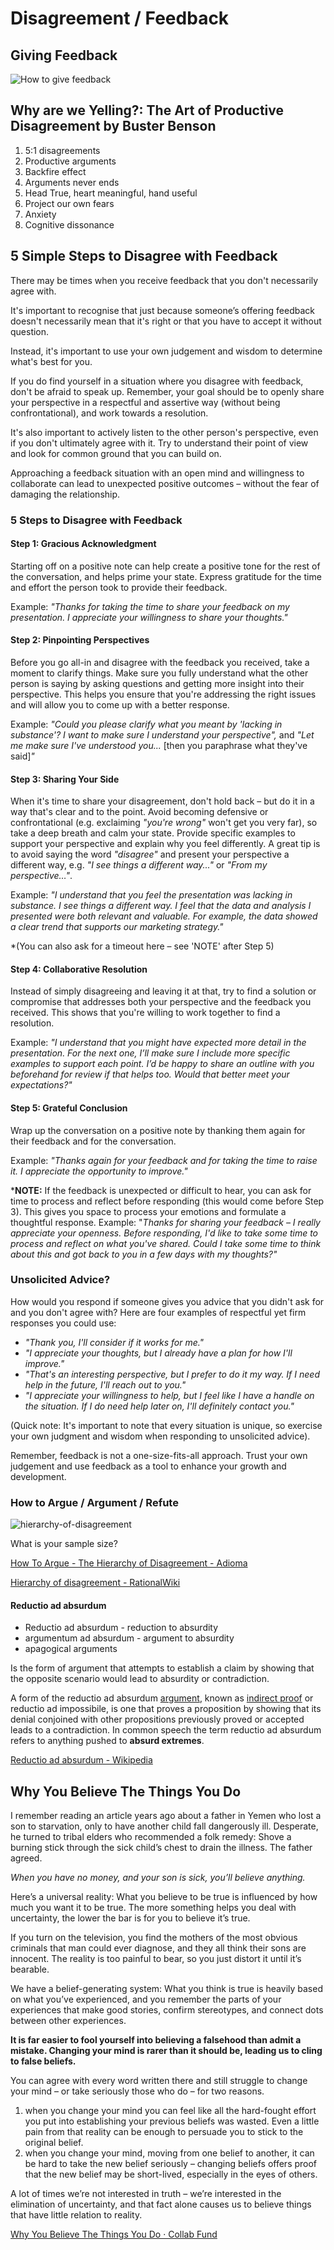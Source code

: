 # Disagreement / Feedback

## Giving Feedback

![How to give feedback](../../media/Screenshot%202023-03-17%20at%203.16.48%20PM.png)

## Why are we Yelling?: The Art of Productive Disagreement by Buster Benson

1. 5:1 disagreements
2. Productive arguments
3. Backfire effect
4. Arguments never ends
5. Head True, heart meaningful, hand useful
6. Project our own fears
7. Anxiety
8. Cognitive dissonance

## 5 Simple Steps to Disagree with Feedback

There may be times when you receive feedback that you don't necessarily agree with.

It's important to recognise that just because someone’s offering feedback doesn't necessarily mean that it's right or that you have to accept it without question.

Instead, it's important to use your own judgement and wisdom to determine what's best for you.

If you do find yourself in a situation where you disagree with feedback, don't be afraid to speak up. Remember, your goal should be to openly share your perspective in a respectful and assertive way (without being confrontational), and work towards a resolution.

It's also important to actively listen to the other person's perspective, even if you don't ultimately agree with it. Try to understand their point of view and look for common ground that you can build on.

Approaching a feedback situation with an open mind and willingness to collaborate can lead to unexpected positive outcomes – without the fear of damaging the relationship.

### 5 Steps to Disagree with Feedback

#### Step 1: Gracious Acknowledgment

Starting off on a positive note can help create a positive tone for the rest of the conversation, and helps prime your state. Express gratitude for the time and effort the person took to provide their feedback.

Example: _"Thanks for taking the time to share your feedback on my presentation. I appreciate your willingness to share your thoughts."_

#### Step 2: Pinpointing Perspectives

Before you go all-in and disagree with the feedback you received, take a moment to clarify things. Make sure you fully understand what the other person is saying by asking questions and getting more insight into their perspective. This helps you ensure that you're addressing the right issues and will allow you to come up with a better response.

Example: _"Could you please clarify what you meant by 'lacking in substance'? I want to make sure I understand your perspective",_ and _"Let me make sure I've understood you..._ [then you paraphrase what they've said]_"_

#### Step 3: Sharing Your Side

When it's time to share your disagreement, don't hold back – but do it in a way that's clear and to the point. Avoid becoming defensive or confrontational (e.g. exclaiming _"you're wrong"_ won't get you very far), so take a deep breath and calm your state. Provide specific examples to support your perspective and explain why you feel differently. A great tip is to avoid saying the word _"disagree"_ and present your perspective a different way, e.g. _"I see things a different way..."_ or _"From my perspective…"_.

Example: _"I understand that you feel the presentation was lacking in substance. I see things a different way. I feel that the data and analysis I presented were both relevant and valuable. For example, the data showed a clear trend that supports our marketing strategy."_

*(You can also ask for a timeout here – see 'NOTE' after Step 5)

#### Step 4: Collaborative Resolution

Instead of simply disagreeing and leaving it at that, try to find a solution or compromise that addresses both your perspective and the feedback you received. This shows that you're willing to work together to find a resolution.

Example: _"I understand that you might have expected more detail in the presentation. For the next one, I’ll make sure I include more specific examples to support each point. I’d be happy to share an outline with you beforehand for review if that helps too. Would that better meet your expectations?"_

#### Step 5: Grateful Conclusion

Wrap up the conversation on a positive note by thanking them again for their feedback and for the conversation.

Example: _"Thanks again for your feedback and for taking the time to raise it. I appreciate the opportunity to improve."_

***NOTE:** If the feedback is unexpected or difficult to hear, you can ask for time to process and reflect before responding (this would come before Step 3). This gives you space to process your emotions and formulate a thoughtful response. Example: "_Thanks for sharing your feedback – I really appreciate your openness. Before responding, I'd like to take some time to process and reflect on what you've shared. Could I take some time to think about this and got back to you in a few days with my thoughts?"_

### Unsolicited Advice?

How would you respond if someone gives you advice that you didn't ask for and you don't agree with? Here are four examples of respectful yet firm responses you could use:

- _"Thank you, I'll consider if it works for me."_
- _"I appreciate your thoughts, but I already have a plan for how I'll improve."_
- _"That's an interesting perspective, but I prefer to do it my way. If I need help in the future, I'll reach out to you."_
- _"I appreciate your willingness to help, but I feel like I have a handle on the situation. If I do need help later on, I'll definitely contact you."_

(Quick note: It's important to note that every situation is unique, so exercise your own judgment and wisdom when responding to unsolicited advice).

Remember, feedback is not a one-size-fits-all approach. Trust your own judgement and use feedback as a tool to enhance your growth and development.

### How to Argue / Argument / Refute

![hierarchy-of-disagreement](../../media/Pasted%20image%2020230628225903.png)

What is your sample size?

[How To Argue - The Hierarchy of Disagreement - Adioma](https://blog.adioma.com/how-to-argue-pg-hierarchy-of-disagreement/)

[Hierarchy of disagreement - RationalWiki](https://rationalwiki.org/wiki/Hierarchy_of_disagreement)

#### Reductio ad absurdum

- Reductio ad absurdum - reduction to absurdity
- argumentum ad absurdum - argument to absurdity
- apagogical arguments

Is the form of argument that attempts to establish a claim by showing that the opposite scenario would lead to absurdity or contradiction.

A form of the reductio ad absurdum [argument](https://www.britannica.com/topic/argument-logic), known as [indirect proof](https://www.britannica.com/topic/indirect-proof) or reductio ad impossibile, is one that proves a proposition by showing that its denial conjoined with other propositions previously proved or accepted leads to a contradiction. In common speech the term reductio ad absurdum refers to anything pushed to **absurd extremes**.

[Reductio ad absurdum - Wikipedia](https://en.wikipedia.org/wiki/Reductio_ad_absurdum)

## Why You Believe The Things You Do

I remember reading an article years ago about a father in Yemen who lost a son to starvation, only to have another child fall dangerously ill. Desperate, he turned to tribal elders who recommended a folk remedy: Shove a burning stick through the sick child’s chest to drain the illness. The father agreed.

_When you have no money, and your son is sick, you’ll believe anything._

Here’s a universal reality: What you believe to be true is influenced by how much you want it to be true. The more something helps you deal with uncertainty, the lower the bar is for you to believe it’s true.

If you turn on the television, you find the mothers of the most obvious criminals that man could ever diagnose, and they all think their sons are innocent. The reality is too painful to bear, so you just distort it until it’s bearable.

We have a belief-generating system: What you think is true is heavily based on what you’ve experienced, and you remember the parts of your experiences that make good stories, confirm stereotypes, and connect dots between other experiences.

**It is far easier to fool yourself into believing a falsehood than admit a mistake. Changing your mind is rarer than it should be, leading us to cling to false beliefs.**

You can agree with every word written there and still struggle to change your mind – or take seriously those who do – for two reasons.

1. when you change your mind you can feel like all the hard-fought effort you put into establishing your previous beliefs was wasted. Even a little pain from that reality can be enough to persuade you to stick to the original belief.
2. when you change your mind, moving from one belief to another, it can be hard to take the new belief seriously – changing beliefs offers proof that the new belief may be short-lived, especially in the eyes of others.

A lot of times we’re not interested in truth – we’re interested in the elimination of uncertainty, and that fact alone causes us to believe things that have little relation to reality.

[Why You Believe The Things You Do · Collab Fund](https://collabfund.com/blog/why-you-believe-the-things-you-do/)
